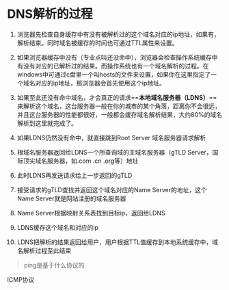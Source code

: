 # DNS解析的过程

1. 浏览器先检查自身缓存中有没有被解析过的这个域名对应的ip地址，如果有，解析结束。同时域名被缓存的时间也可通过TTL属性来设置。

2. 如果浏览器缓存中没有（专业点叫还没命中），浏览器会检查操作系统缓存中有没有对应的已解析过的结果。而操作系统也有一个域名解析的过程。在windows中可通过c盘里一个叫hosts的文件来设置，如果你在这里指定了一个域名对应的ip地址，那浏览器会首先使用这个ip地址。

3. 如果至此还没有命中域名，才会真正的请求==**本地域名服务器（LDNS）**==来解析这个域名，这台服务器一般在你的城市的某个角落，距离你不会很远，并且这台服务器的性能都很好，一般都会缓存域名解析结果，大约80%的域名解析到这里就完成了。

4. 如果LDNS仍然没有命中，就直接跳到Root Server 域名服务器请求解析

5. 根域名服务器返回给LDNS一个所查询域的主域名服务器（gTLD Server，国际顶尖域名服务器，如.com .cn .org等）地址

6. 此时LDNS再发送请求给上一步返回的gTLD

7. 接受请求的gTLD查找并返回这个域名对应的Name Server的地址，这个Name Server就是网站注册的域名服务器

8. Name Server根据映射关系表找到目标ip，返回给LDNS

9. LDNS缓存这个域名和对应的ip

10. LDNS把解析的结果返回给用户，用户根据TTL值缓存到本地系统缓存中，域名解析过程至此结束

> ping是基于什么协议的

ICMP协议
